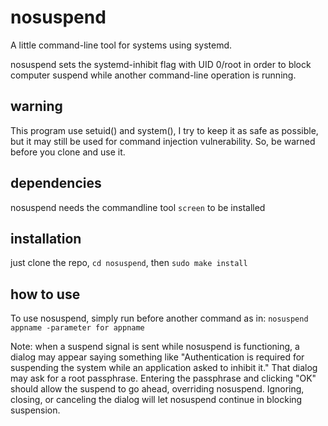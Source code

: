 # nosuspend
A little command-line tool for systems using systemd.

nosuspend sets the systemd-inhibit flag with UID 0/root in order to block
computer suspend while another command-line operation is running.

## warning

This program use setuid() and system(), 
I try to keep it as safe as possible, 
but it may still be used for command injection vulnerability.
So, be warned before you clone and use it. 

## dependencies

nosuspend needs the commandline tool `screen` to be installed

## installation

just clone the repo, `cd nosuspend`, then `sudo make install`

## how to use

To use nosuspend, simply run before another command as in:
`nosuspend appname -parameter for appname`

Note: when a suspend signal is sent while nosuspend is functioning, a dialog may
appear saying something like "Authentication is required for suspending the
system while an application asked to inhibit it." That dialog may ask for a root
passphrase. Entering the passphrase and clicking "OK" should allow the suspend
to go ahead, overriding nosuspend. Ignoring, closing, or canceling the dialog
will let nosuspend continue in blocking suspension.
